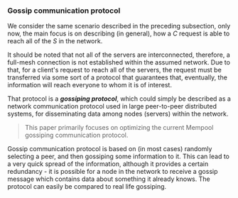 ### Gossip communication protocol

We consider the same scenario described in the preceding subsection, only now, the main focus is on describing (in general), how a *C* request is able to reach all of the *S* in the network.

It should be noted that not all of the servers are interconnected, therefore, a full-mesh connection is not established within the assumed network. Due to that, for a client's request to reach all of the servers, the request must be transferred via some sort of a protocol that guarantees that, eventually, the information will reach everyone to whom it is of interest.

That protocol is a ***gossiping protocol***, which could simply be described as a network communication protocol used in large peer-to-peer distributed systems, for disseminating data among nodes (servers) within the network. 

> This paper primarily focuses on optimizing the current Mempool gossiping communication protocol.

Gossip communication protocol is based on (in most cases) randomly selecting a peer, and then gossiping some information to it. This can lead to a very quick spread of the information, although it provides a certain redundancy - it is possible for a node in the network to receive a gossip message which contains data about something it already knows. The protocol can easily be compared to real life gossiping.
<!--stackedit_data:
eyJoaXN0b3J5IjpbMTY4NzY1NjI2LC0zMzgwNzE5NjNdfQ==
-->